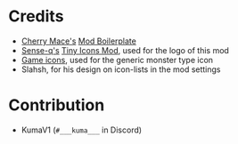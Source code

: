 # Credits
* [Cherry Mace's](https://github.com/CherryMace) [Mod Boilerplate](https://github.com/CherryMace/melvor-idle-mod-boilerplate-ts)
* [Sense-q's](https://github.com/sense-q) [Tiny Icons Mod](https://mod.io/g/melvoridle/m/tiny-icons), used for the logo of this mod
* [Game icons](https://game-icons.net/), used for the generic monster type icon
* Slahsh, for his design on icon-lists in the mod settings

# Contribution
* KumaV1 (`#___kuma___` in Discord)
